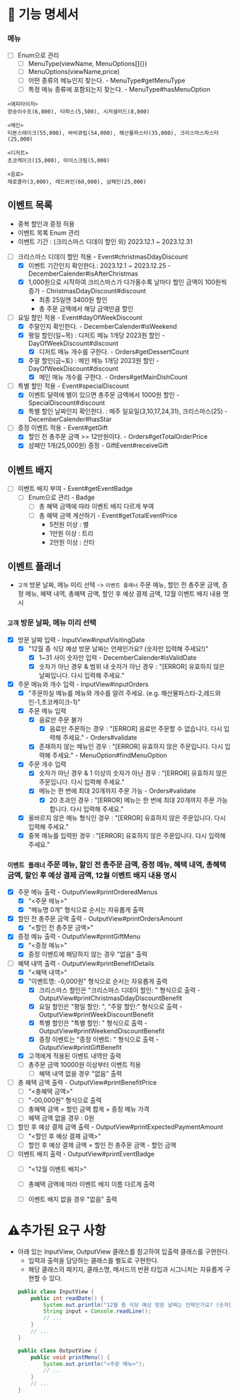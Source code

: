 # 🚀 기능 명세서

### 메뉴
- [ ] Enum으로 관리
  - [ ] MenuType(viewName, MenuOptions[]{})
  - [ ] MenuOptions(viewName,price)
  - [ ] 어떤 종류의 메뉴인지 찾는다. - MenuType#getMenuType
  - [ ] 특정 메뉴 종류에 포함되는지 찾는다. - MenuType#hasMenuOption
```
<애피타이저>
양송이수프(6,000), 타파스(5,500), 시저샐러드(8,000)

<메인>
티본스테이크(55,000), 바비큐립(54,000), 해산물파스타(35,000), 크리스마스파스타(25,000)

<디저트>
초코케이크(15,000), 아이스크림(5,000)

<음료>
제로콜라(3,000), 레드와인(60,000), 샴페인(25,000)
```
## 이벤트 목록
- 중복 할인과 증정 허용
- 이벤트 목록 Enum 관리
- 이벤트 기간 : (크리스마스 디데이 할인 외) 2023.12.1 ~ 2023.12.31
- [ ] 크리스마스 디데이 할인 적용 - Event#christmasDdayDiscount
  - [x] 이벤트 기간인지 확인한다.: 2023.12.1 ~ 2023.12.25 - DecemberCalender#isAfterChristmas
  - [x] 1,000원으로 시작하여 크리스마스가 다가올수록 날마다 할인 금액이 100원씩 증가 - ChristmasDdayDiscount#discount
    - 최종 25일엔 3400원 할인
    - 총 주문 금액에서 해당 금액만큼 할인
- [ ] 요일 할인 적용 - Event#dayOfWeekDiscount
  - [x] 주말인지 확인한다. - DecemberCalender#isWeekend
  - [x] 평일 할인(일~목) : 디저트 메뉴 1개당 2023원 할인 - DayOfWeekDiscount#discount
    - [x] 디저트 메뉴 개수를 구한다. - Orders#getDessertCount
  - [x] 주말 할인(금~토) : 메인 메뉴 1개당 2023원 할인 - DayOfWeekDiscount#discount
    - [x] 메인 매뉴 개수를 구한다. - Orders#getMainDishCount
- [ ] 특별 할인 적용 - Event#specialDiscount
  - [x] 이벤트 달력에 별이 있으면 총주문 금액에서 1000원 할인 - SpecialDiscount#discount
  - [x] 특별 할인 날짜인지 확인한다. : 매주 일요일(3,10,17,24,31), 크리스마스(25) - DecemberCalender#hasStar
- [ ] 증정 이벤트 적용 - Event#getGift
  - [x] 할인 전 총주문 금액 >= 12만원이다. - Orders#getTotalOrderPrice
  - [x] 샴페인 1개(25,000원) 증정 - GiftEvent#receiveGift
## 이벤트 배지
- [ ] 이벤트 배지 부여 - Event#getEventBadge
  - [ ] Enum으로 관리 - Badge
    - [ ] 총 혜택 금액에 따라 이벤트 배지 다르게 부여
    - [ ] 총 혜택 금액 계산하기 - Event#getTotalEventPrice
        - 5천원 이상 : 별
        - 1만원 이상 : 트리
        - 2만원 이상 : 산타
## 이벤트 플래너
- `고객` 방문 날짜, 메뉴 미리 선택 -> `이벤트 플래너` 주문 메뉴, 할인 전 총주문 금액, 증정 메뉴, 혜택 내역, 총혜택 금액, 할인 후 예상 결제 금액, 12월 이벤트 배지 내용 명시
### `고객` 방문 날짜, 메뉴 미리 선택
- [x] 방문 날짜 입력 - InputView#inputVisitingDate
  - [x] "12월 중 식당 예상 방문 날짜는 언제인가요? (숫자만 입력해 주세요!)"
    - [x] 1~31 사이 숫자만 입력 - DecemberCalender#isValidDate
    - [x] 숫자가 아닌 경우 & 범위 내 숫자가 아닌 경우 :  "[ERROR] 유효하지 않은 날짜입니다. 다시 입력해 주세요."
- [x] 주문 메뉴와 개수 입력 - InputView#inputOrders
  - [x] "주문하실 메뉴를 메뉴와 개수를 알려 주세요. (e.g. 해산물파스타-2,레드와인-1,초코케이크-1)"
  - [x] 주문 메뉴 입력
    - [x] 음료만 주문 불가 
      -[x] 음료만 주문하는 경우 : "[ERROR] 음료만 주문할 수 없습니다. 다시 입력해 주세요." - Orders#validate
    - [x] 존재하지 않는 메뉴인 경우 : "[ERROR] 유효하지 않은 주문입니다. 다시 입력해 주세요." - MenuOption#findMenuOption
  - [x] 주문 개수 입력
    - [x] 숫자가 아닌 경우 & 1 이상의 숫자가 아닌 경우 : "[ERROR] 유효하지 않은 주문입니다. 다시 입력해 주세요."
    - [x] 메뉴는 한 번에 최대 20개까지 주문 가능 - Orders#validate
      - [x] 20 초과인 경우 : "[ERROR] 메뉴는 한 번에 최대 20개까지 주문 가능합니다. 다시 입력해 주세요."
  - [x] 올바르지 않은 메뉴 형식인 경우 : "[ERROR] 유효하지 않은 주문입니다. 다시 입력해 주세요."
  - [x] 중복 메뉴를 입력한 경우 : "[ERROR] 유효하지 않은 주문입니다. 다시 입력해 주세요."
### `이벤트 플래너` 주문 메뉴, 할인 전 총주문 금액, 증정 메뉴, 혜택 내역, 총혜택 금액, 할인 후 예상 결제 금액, 12월 이벤트 배지 내용 명시
- [x] 주문 메뉴 출력 - OutputView#printOrderedMenus
  - [x] "<주문 메뉴>" 
  - [x] "메뉴명 0개" 형식으로 순서는 자유롭게 출력
- [x] 할인 전 총주문 금액 출력 - OutputView#printOrdersAmount
  - [x] "<할인 전 총주문 금액>"
- [x] 증정 메뉴 출력 - OutputView#printGiftMenu
  - [x] "<증정 메뉴>"
  - [x] 증정 이벤트에 해당하지 않는 경우 "없음" 출력
- [ ] 혜택 내역 출력 - OutputView#printBenefitDetails
  - [x] "<혜택 내역>"
  - [x] "이벤트명: -0,000원" 형식으로 순서는 자유롭게 출력
    - [x] 크리스마스 할인은 "크리스마스 디데이 할인: " 형식으로 출력 - OutputView#printChristmasDdayDiscountBenefit
    - [x] 요일 할인은 "평일 할인: ", "주말 할인:" 형식으로 출력 - OutputView#printWeekDiscountBenefit
    - [x] 특별 할인은 "특별 할인: " 형식으로 출력 - OutputView#printWeekendDiscountBenefit
    - [x] 증정 이벤트는 "증정 이벤트: " 형식으로 출력 - OutputView#printGiftBenefit
  - [x] 고객에게 적용된 이벤트 내역만 출력
  - [ ] 총주문 금액 10000원 이상부터 이벤트 적용
    - [ ] 혜택 내역 없을 경우 "없음" 출력
- [ ] 총 혜택 금액 출력 - OutputView#printBenefitPrice
  - [ ] "<총혜택 금액>"
  - [ ] "-00,000원" 형식으로 출력
  - [ ] 총혜택 금액 = 할인 금액 합게 + 증정 메뉴 가격
  - [ ] 혜택 금액 없을 경우 : 0원
- [ ] 할인 후 예상 결제 금액 출력 - OutputView#printExpectedPaymentAmount
  - [ ] "<할인 후 예상 결졔 금액>"
  - [ ] 할인 후 예상 결제 금액 = 할인 전 총주문 금액 - 할인 금액
- [ ] 이벤트 배지 출력 - OutputView#printEventBadge
  - [ ] "<12월 이벤트 배지>"
  - [ ] 총혜택 금액에 따라 이벤트 배지 이름 다르게 출력
  - [ ] 이벤트 배지 없을 경우 "없음" 출력


# ⚠️추가된 요구 사항
- 아래 있는 InputView, OutputView 클래스를 참고하여 입출력 클래스를 구현한다.
  - 입력과 출력을 담당하는 클래스를 별도로 구현한다.
  - 해당 클래스의 패키지, 클래스명, 메서드의 반환 타입과 시그니처는 자유롭게 구현할 수 있다.
  ```java
  public class InputView {
      public int readDate() {
          System.out.println("12월 중 식당 예상 방문 날짜는 언제인가요? (숫자만 입력해 주세요!)");
          String input = Console.readLine();    
          // ...
      }
      // ...
  }
  ```
  ```java
  public class OutputView {
      public void printMenu() {
          System.out.println("<주문 메뉴>");
          // ...
      }
      // ...
  }
  ```